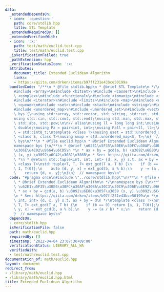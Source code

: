 ```yaml
---
data:
  _extendedDependsOn:
  - icon: ':question:'
    path: core/stdlib.hpp
    title: STL Template
  _extendedRequiredBy: []
  _extendedVerifiedWith:
  - icon: ':x:'
    path: test/math/euclid.test.cpp
    title: test/math/euclid.test.cpp
  _isVerificationFailed: true
  _pathExtension: hpp
  _verificationStatusIcon: ':x:'
  attributes:
    document_title: Extended Euclidean Algorithm
    links:
    - https://qiita.com/drken/items/b97ff231e43bce50199a
  bundledCode: "/**\n * @file stdlib.hpp\n * @brief STL Template\n */\n#include <algorithm>\n\
    #include <array>\n#include <bitset>\n#include <cassert>\n#include <cmath>\n#include\
    \ <complex>\n#include <functional>\n#include <iomanip>\n#include <iostream>\n\
    #include <iterator>\n#include <limits>\n#include <map>\n#include <numeric>\n#include\
    \ <queue>\n#include <set>\n#include <stack>\n#include <string>\n#include <type_traits>\n\
    #include <unordered_map>\n#include <unordered_set>\n#include <vector>\n\nnamespace\
    \ bys {\nusing std::array, std::vector, std::string, std::set, std::map, std::pair;\n\
    using std::cin, std::cout, std::endl;\nusing std::min, std::max, std::sort, std::reverse,\
    \ std::abs, std::pow;\n\n// alias\nusing ll = long long int;\nusing ld = long\
    \ double;\nusing Pa = pair<int, int>;\nusing Pall = pair<ll, ll>;\nusing ibool\
    \ = std::int8_t;\ntemplate <class T>\nusing uset = std::unordered_set<T>;\ntemplate\
    \ <class S, class T>\nusing umap = std::unordered_map<S, T>;\n}  // namespace\
    \ bys\n/**\n * @file euclid.hpp\n * @brief Extended Euclidean Algorithm\n */\n\
    namespace bys {\n/**\n * @brief \u62E1\u5F35\u30E6\u30FC\u30AF\u30EA\u30C3\u30C9\
    \u306E\u4E92\u9664\u6CD5\n *\n * ax + by = gcd(a, b) \u3092\u6E80\u305F\u3059\
    \ (x, y) \u3092\u6C42\u3081\u308B\n * See: https://qiita.com/drken/items/b97ff231e43bce50199a\n\
    \ *\n * @return std::tuple<int, int, int> {d, x, y} s.t. ax + by = d\n */\ntemplate\
    \ <class T>\nstd::tuple<T, T, T> ext_gcd(T a, T b) {\n    if (b == 0) return {a,\
    \ 1, T(0)};\n    auto [d, y, x] = ext_gcd(b, a % b);\n    y -= (a / b) * x;\n\
    \    return {d, x, y};\n}\n}  // namespace bys\n"
  code: "#pragma once\n#include \"../core/stdlib.hpp\"\n/**\n * @file euclid.hpp\n\
    \ * @brief Extended Euclidean Algorithm\n */\nnamespace bys {\n/**\n * @brief\
    \ \u62E1\u5F35\u30E6\u30FC\u30AF\u30EA\u30C3\u30C9\u306E\u4E92\u9664\u6CD5\n *\n\
    \ * ax + by = gcd(a, b) \u3092\u6E80\u305F\u3059 (x, y) \u3092\u6C42\u3081\u308B\
    \n * See: https://qiita.com/drken/items/b97ff231e43bce50199a\n *\n * @return std::tuple<int,\
    \ int, int> {d, x, y} s.t. ax + by = d\n */\ntemplate <class T>\nstd::tuple<T,\
    \ T, T> ext_gcd(T a, T b) {\n    if (b == 0) return {a, 1, T(0)};\n    auto [d,\
    \ y, x] = ext_gcd(b, a % b);\n    y -= (a / b) * x;\n    return {d, x, y};\n}\n\
    }  // namespace bys\n"
  dependsOn:
  - core/stdlib.hpp
  isVerificationFile: false
  path: math/euclid.hpp
  requiredBy: []
  timestamp: '2022-04-04 23:07:30+09:00'
  verificationStatus: LIBRARY_ALL_WA
  verifiedWith:
  - test/math/euclid.test.cpp
documentation_of: math/euclid.hpp
layout: document
redirect_from:
- /library/math/euclid.hpp
- /library/math/euclid.hpp.html
title: Extended Euclidean Algorithm
---
```

